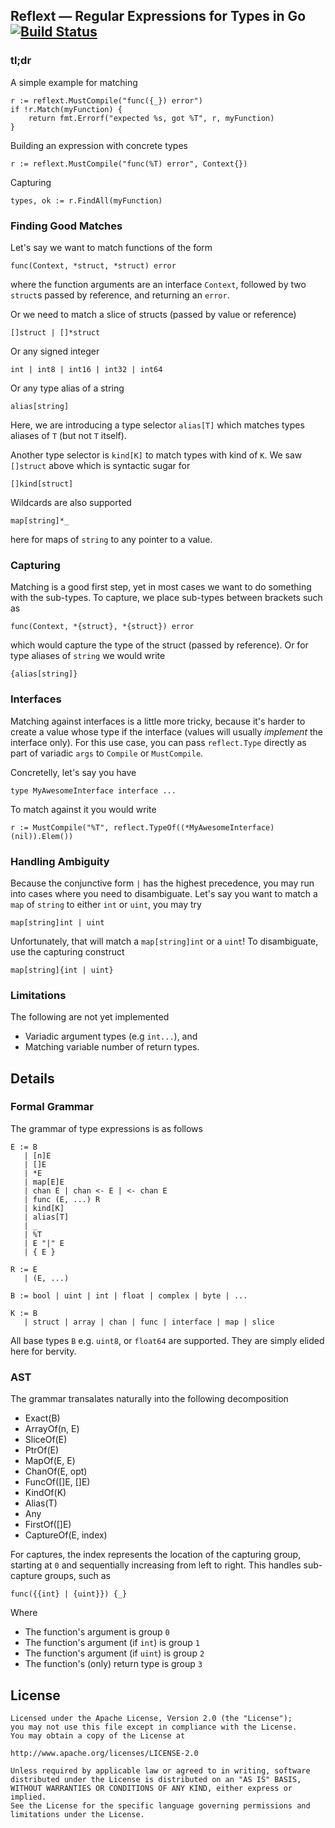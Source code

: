 ## Reflext — Regular Expressions for Types in Go [![Build Status](https://travis-ci.org/pascallouisperez/reflext.svg?branch=master)](https://travis-ci.org/pascallouisperez/reflext)

### tl;dr

A simple example for matching

    r := reflext.MustCompile("func({_}) error")
    if !r.Match(myFunction) {
        return fmt.Errorf("expected %s, got %T", r, myFunction)
    }

Building an expression with concrete types

    r := reflext.MustCompile("func(%T) error", Context{})

Capturing

    types, ok := r.FindAll(myFunction)

### Finding Good Matches

Let's say we want to match functions of the form

    func(Context, *struct, *struct) error

where the function arguments are an interface `Context`, followed by two `struct`s passed by reference, and returning an `error`.

Or we need to match a slice of structs (passed by value or reference)

    []struct | []*struct

Or any signed integer

    int | int8 | int16 | int32 | int64

Or any type alias of a string

    alias[string]

Here, we are introducing a type selector `alias[T]` which matches types aliases of `T` (but not `T` itself).

Another type selector is `kind[K]` to match types with kind of `K`. We saw `[]struct` above which is syntactic sugar for

    []kind[struct]

Wildcards are also supported

    map[string]*_

here for maps of `string` to any pointer to a value.

### Capturing

Matching is a good first step, yet in most cases we want to do something with the sub-types. To capture, we place sub-types between brackets such as

    func(Context, *{struct}, *{struct}) error

which would capture the type of the struct (passed by reference). Or for type aliases of `string` we would write

    {alias[string]}

### Interfaces

Matching against interfaces is a little more tricky, because it's harder to create a value whose type if the interface (values will usually _implement_ the interface only). For this use case, you can pass `reflect.Type` directly as part of variadic `args` to `Compile` or `MustCompile`.

Concretelly, let's say you have

    type MyAwesomeInterface interface ...

To match against it you would write

    r := MustCompile("%T", reflect.TypeOf((*MyAwesomeInterface)(nil)).Elem())

### Handling Ambiguity

Because the conjunctive form `|` has the highest precedence, you may run into cases where you need to disambiguate. Let's say you want to match a `map` of `string` to either `int` or `uint`, you may try

    map[string]int | uint

Unfortunately, that will match a `map[string]int` or a `uint`! To disambiguate, use the capturing construct

    map[string]{int | uint}

### Limitations

The following are not yet implemented

* Variadic argument types (e.g `int...`), and
* Matching variable number of return types.

## Details

### Formal Grammar

The grammar of type expressions is as follows

    E := B
       | [n]E
       | []E
       | *E
       | map[E]E
       | chan E | chan <- E | <- chan E
       | func (E, ...) R
       | kind[K]
       | alias[T]
       | _
       | %T
       | E "|" E
       | { E }

    R := E
       | (E, ...)

    B := bool | uint | int | float | complex | byte | ...

    K := B
       | struct | array | chan | func | interface | map | slice

All base types `B` e.g. `uint8`, or `float64` are supported. They are simply elided here for bervity.

### AST

The grammar transalates naturally into the following decomposition

* Exact(B)
* ArrayOf(n, E)
* SliceOf(E)
* PtrOf(E)
* MapOf(E, E)
* ChanOf(E, opt)
* FuncOf([]E, []E)
* KindOf(K)
* Alias(T)
* Any
* FirstOf([]E)
* CaptureOf(E, index)

For captures, the index represents the location of the capturing group, starting at `0` and sequentially increasing from left to right. This handles sub-capture groups, such as

    func({{int} | {uint}}) {_}

Where

* The function's argument is group `0`
* The function's argument (if `int`) is group `1`
* The function's argument (if `uint`) is group `2`
* The function's (only) return type is group `3`

## License

    Licensed under the Apache License, Version 2.0 (the "License");
    you may not use this file except in compliance with the License.
    You may obtain a copy of the License at
    
    http://www.apache.org/licenses/LICENSE-2.0
    
    Unless required by applicable law or agreed to in writing, software
    distributed under the License is distributed on an "AS IS" BASIS,
    WITHOUT WARRANTIES OR CONDITIONS OF ANY KIND, either express or implied.
    See the License for the specific language governing permissions and
    limitations under the License.
